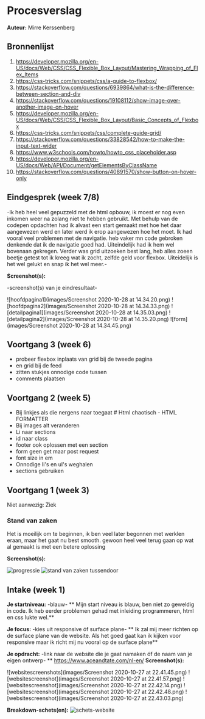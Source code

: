 # Procesverslag
**Auteur:** Mirre Kerssenberg


## Bronnenlijst

1. https://developer.mozilla.org/en-US/docs/Web/CSS/CSS_Flexible_Box_Layout/Mastering_Wrapping_of_Flex_Items
2. https://css-tricks.com/snippets/css/a-guide-to-flexbox/
3. https://stackoverflow.com/questions/6939864/what-is-the-difference-between-section-and-div
4. https://stackoverflow.com/questions/19108112/show-image-over-another-image-on-hover
5. https://developer.mozilla.org/en-US/docs/Web/CSS/CSS_Flexible_Box_Layout/Basic_Concepts_of_Flexbox
6. https://css-tricks.com/snippets/css/complete-guide-grid/
7. https://stackoverflow.com/questions/33828542/how-to-make-the-input-text-wider
8. https://www.w3schools.com/howto/howto_css_placeholder.asp
9. https://developer.mozilla.org/en-US/docs/Web/API/Document/getElementsByClassName
10. https://stackoverflow.com/questions/40891570/show-button-on-hover-only


## Eindgesprek (week 7/8)

-Ik heb heel veel gepuzzeld met de html opbouw, ik moest er nog even inkomen weer na zolang niet te hebben gebruikt. Met behulp van de codepen opdachten had ik alvast een start gemaakt met hoe het daar aangewezen werd en later werd ik erop aangewezen hoe het moet. Ik had vooral veel problemen met de navigatie. heb vaker mn code gebroken denkende dat ik de navigatie goed had. Uiteindelijk had ik hem wel bovenaan gekregen. Verder was grid uitzoeken best lang, heb alles zoeen beetje getest tot ik kreeg wat ik zocht, zelfde geld voor flexbox. Uiteidelijk is het wel gelukt en snap ik het wel meer.-

**Screenshot(s):**

-screenshot(s) van je eindresultaat-

![hoofdpagina1](images/Screenshot 2020-10-28 at 14.34.20.png)
![hoofdpagina2](images/Screenshot 2020-10-28 at 14.34.33.png)
![detailpagina1](images/Screenshot 2020-10-28 at 14.35.03.png)
![detailpagina2](images/Screenshot 2020-10-28 at 14.35.20.png)
![form](images/Screenshot 2020-10-28 at 14.34.45.png)


## Voortgang 3 (week 6)
- probeer flexbox inplaats van grid bij de tweede pagina
- en grid bij de feed
- zitten stukjes onnodige code tussen
- comments plaatsen

## Voortgang 2 (week 5)

- Bij linkjes als die nergens naar toegaat #
Html chaotisch - HTML FORMATTER
- Bij images alt veranderen
- Li naar sections 
- id naar class
- footer ook oplossen met een section 
- form geen get maar post request
- font size in em 
- Onnodige li's en ul's weghalen
- sections gebruiken

## Voortgang 1 (week 3)
Niet aanwezig: Ziek

### Stand van zaken
Het is moeilijk om te beginnen, ik ben veel later begonnen met werklen eraan, maar het gaat nu best smooth.
gewoon heel veel terug gaan op wat al gemaakt is met een betere oplossing


**Screenshot(s):**

![progressie](19B551BA-9AAC-45B9-908D-454893119317.JPG)
![stand van zaken tussendoor](0501B7B0-FABC-4E0C-BF8F-8D97E7AB5DA1.JPG)



## Intake (week 1)

**Je startniveau:** -blauw-
** Mijn start niveau is blauw, ben niet zo geweldig in code. Ik heb eerder problemen gehad met inleiding programmeren, html en css lukte wel.**

**Je focus:** -kies uit responsive óf surface plane-
** Ik zal mij meer richten op de surface plane van de website. Als het goed gaat kan ik kijken voor responsive maar ik richt mij nu vooral op de surface plane**

**Je opdracht:** -link naar de website die je gaat namaken óf de naam van je eigen ontwerp-
** https://www.aceandtate.com/nl-en/
**Screenshot(s):**


![websitescreenshots](images/Screenshot 2020-10-27 at 22.41.45.png)
![websitescreenshot](images/Screenshot 2020-10-27 at 22.41.57.png)
![websitescreenshot](images/Screenshot 2020-10-27 at 22.42.14.png)
![websitescreenshot](images/Screenshot 2020-10-27 at 22.42.48.png)
![websitescreenshot](images/Screenshot 2020-10-27 at 22.43.03.png)

**Breakdown-schets(en):**
![schets-website](images/schets.jpg)
